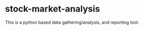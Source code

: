 stock-market-analysis
=====================

This is a python based data gathering/analysis, and reporting tool.
